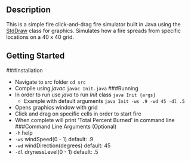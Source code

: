 ## Description

This is a simple fire click-and-drag fire simulator built in Java using the [StdDraw](http://introcs.cs.princeton.edu/15inout) class for graphics. Simulates how a fire spreads from specific locations on a 40 x 40 grid. 

## Getting Started


###Installation
- Navigate to *src* folder `cd src`
- Compile using *javac* `javac Init.java`
###Running
- In order to run use *java* to run *Init* class `java Init {args}`
    - Example with default arguments `java Init -ws .9 -wd 45 -dl .5`
- Opens graphics window with grid
- Click and drag on specific cells in order to start fire
- When complete will print 'Total Percent Burned' in command line
###Command Line Arguments (Optional)
- `-h` help
- `-ws` windSpeed(0 - 1)	default: .9
- `-wd` windDirection(degrees)	default: 45
- `-dl` drynessLevel(0 - 1)	default: .5